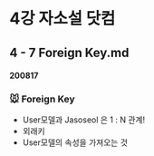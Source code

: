 # 4강 자소설 닷컴

## 4 - 7 Foreign Key.md

#### 200817

### :mouse: Foreign Key
- User모델과 Jasoseol 은 1 : N 관계!
- 외래키
- User모델의 속성을 가져오는 것